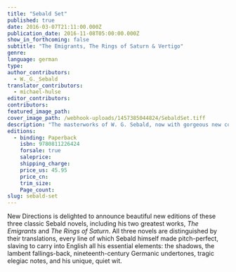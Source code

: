 ```yaml
---
title: "Sebald Set"
published: true
date: 2016-03-07T21:11:00.000Z
publication_date: 2016-11-08T05:00:00.000Z
show_in_forthcoming: false
subtitle: "The Emigrants, The Rings of Saturn & Vertigo"
genre:
language: german
type:
author_contributors:
  - W._G._Sebald
translator_contributors:
  - michael-hulse
editor_contributors:
contributors:
featured_image_path:
cover_image_path: /webhook-uploads/1457385044824/SebaldSet.tiff
description: "The masterworks of W. G. Sebald, now with gorgeous new covers by the famed designer Peter Mendelsund "
editions:
  - binding: Paperback
    isbn: 9780811226424
    forsale: true
    saleprice:
    shipping_charge:
    price_us: 45.95
    price_cn:
    trim_size:
    Page_count:
slug: sebald-set
---
```


New Directions is delighted to announce beautiful new editions of these three classic Sebald novels, including his two greatest works, _The Emigrants_ and _The Rings of Saturn_. All three novels are distinguished by their translations, every line of which Sebald himself made pitch-perfect, slaving to carry into English all his essential elements: the shadows, the lambent fallings-back, nineteenth-century Germanic undertones, tragic elegiac notes, and his unique, quiet wit.
